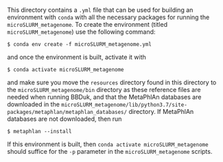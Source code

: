 This directory contains a `.yml` file that can be used for building an environment with `conda` with all the necessary packages for running the `microSLURM_metagenome`. To create the environment (titled `microSLURM_metagenome`) use the following command:
```
$ conda env create -f microSLURM_metagenome.yml
```
and once the environment is built, activate it with
```
$ conda activate microSLURM_metagenome
```
and make sure you move the `resources` directory found in this directory to the `microSLURM_metagenome/bin` directory as these reference files are needed when running BBDuk, and that the MetaPhlAn databases are downloaded in the `microSLURM_metagenome/lib/python3.7/site-packages/metaphlan/metaphlan_databases/` directory. If MetaPhlAn databases are not downloaded, then run
```
$ metaphlan --install
```

If this environment is built, then `conda activate microSLURM_metagenome` should suffice for the `-p` parameter in the `microSLURM_metagenome` scripts.
